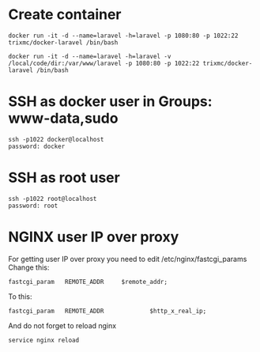 # Create container
```
docker run -it -d --name=laravel -h=laravel -p 1080:80 -p 1022:22 trixmc/docker-laravel /bin/bash
```
```
docker run -it -d --name=laravel -h=laravel -v /local/code/dir:/var/www/laravel -p 1080:80 -p 1022:22 trixmc/docker-laravel /bin/bash
```
# SSH as docker user in Groups: www-data,sudo
```
ssh -p1022 docker@localhost
password: docker
```
# SSH as root user
```
ssh -p1022 root@localhost
password: root
```

# NGINX  user IP over proxy
For getting user IP over proxy you need to edit /etc/nginx/fastcgi_params
Change this:
```
fastcgi_param   REMOTE_ADDR     $remote_addr;
```
To this:
```
fastcgi_param   REMOTE_ADDR             $http_x_real_ip;
``` 
And do not forget to reload nginx
```
service nginx reload
```